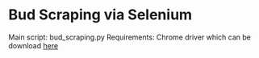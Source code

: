 # Bud Scraping via Selenium

Main script: bud_scraping.py
Requirements: Chrome driver which can be download [here](https://chromedriver.chromium.org/downloads)